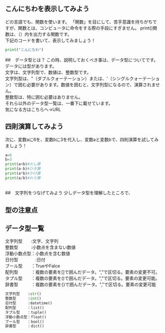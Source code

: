 ## こんにちわを表示してみよう
どの言語でも、関数を使います。
「関数」を目にして、苦手意識を持ちがちですが、関数とは、コンピュータに命令をする際の手段にすぎません。
print()関数は、（）内を出力する関数です。<br>
下記のコードを書いて、表示してみましょう！
```Python
print("こんにちわ")
```
##　データ型とは？
この時、説明しておくべき事は、データ型についてです。<br>
データには型があります。<br>
文字は、文字列型で、数値は、整数型です。<br>
文字列型は、"（ダブルクォーテーション）または、'（シングルクォーテーション）で囲む必要があります。数値を囲むと、文字列型になるので、演算されません。<br>
整数型は、特に囲む必要はありません。<br>
それら以外のデータ型一覧は、一番下に載せています。<br>
気になる方はこちらへ→URL<br>

## 四則演算してみよう
次に、変数aに6を、変数bに3を代入し、変数aと変数bで、四則演算を試してみましょう！
```Python
a=6
b=3
print(a+b)#たし算
print(a-b)#ひき算
print(a*b)#かけ算
print(a/b)#わり算
```
## 

##　文字列をつなげてみよう
少しデータ型を理解したところで、

## 型の注意点

## 

## データ型一覧
文字列型　　:文字、文字列<br>
整数型　　　:小数点を含まない数値<br>
浮動小数点型：小数点を含む数値<br>
日付型　　　　:日付<br>
ブール型　　：TrueやFalce<br>
配列型　　　：複数の要素を[]で囲んだデータ。","で区切る。要素の変更不可。<br>
タプル型　　：複数の要素を()で囲んだデータ。","で区切る。要素の変更可能。<br>
辞書型　　　：複数の要素を{}で囲んだデータ。","で区切る。要素の変更可能<br>
```Python
文字列型　  :str()
整数型　　  :int()
日付型　　  :datetime()
配列型　　　：list()
タプル型　　：tuple()
浮動小数点型：float()
ブール型　　：bool()
辞書型　　　：dict()
```